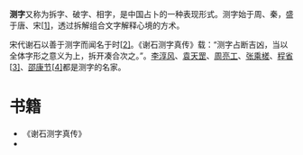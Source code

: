 **测字**又称为拆字、破字、相字，是中国占卜的一种表现形式。测字始于周、秦，盛于唐、宋[[1\]](https://zh.wikipedia.org/wiki/測字#cite_note-1)，透过拆解组合文字解释心境的方术。

宋代谢石以善于测字而闻名于时[[2\]](https://zh.wikipedia.org/wiki/測字#cite_note-2)。《谢石测字真传》载：“测字占断吉凶，当以全体字形之意义为上，拆开凑合次之。”。[李淳风](https://zh.wikipedia.org/wiki/李淳風)、[袁天罡](https://zh.wikipedia.org/wiki/袁天罡)、[周亮工](https://zh.wikipedia.org/wiki/周亮工)、[张乘槎](https://zh.wikipedia.org/w/index.php?title=張乘槎&action=edit&redlink=1)、[程省](https://zh.wikipedia.org/wiki/程省)[[3\]](https://zh.wikipedia.org/wiki/測字#cite_note-3)、[邵康节](https://zh.wikipedia.org/wiki/邵康節)[[4\]](https://zh.wikipedia.org/wiki/測字#cite_note-4)都是测字的名家。

# 书籍

- 《谢石测字真传》
- 